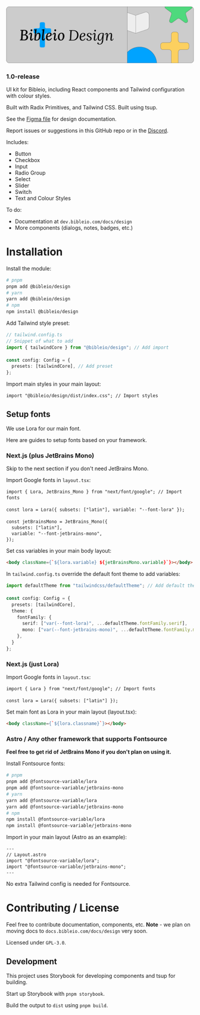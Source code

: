 ![Banner](/public/github-cover.png)

### 1.0-release

UI kit for Bibleio, including React components and Tailwind configuration with colour styles.

Built with Radix Primitives, and Tailwind CSS. Built using tsup.

See the [Figma file](https://www.figma.com/community/file/1398417551065522372/bibleio-design-kit) for design documentation.

Report issues or suggestions in this GitHub repo or in the [Discord](https://discord.gg/7eVCyQ5GGb).

Includes:

- Button
- Checkbox
- Input
- Radio Group
- Select
- Slider
- Switch
- Text and Colour Styles

To do:

- Documentation at `dev.bibleio.com/docs/design`
- More components (dialogs, notes, badges, etc.)

# Installation

Install the module:

```bash
# pnpm
pnpm add @bibleio/design
# yarn
yarn add @bibleio/design
# npm
npm install @bibleio/design
```

Add Tailwind style preset:

```ts
// tailwind.config.ts
// Snippet of what to add
import { tailwindCore } from "@bibleio/design"; // Add import

const config: Config = {
  presets: [tailwindCore], // Add preset
};
```

Import main styles in your main layout:

```tsx
import "@bibleio/design/dist/index.css"; // Import styles
```

## Setup fonts

We use Lora for our main font.

Here are guides to setup fonts based on your framework.

### Next.js (plus JetBrains Mono)

Skip to the next section if you don't need JetBrains Mono.

Import Google fonts in `layout.tsx`:

```tsx
import { Lora, JetBrains_Mono } from "next/font/google"; // Import fonts

const lora = Lora({ subsets: ["latin"], variable: "--font-lora" });

const jetBrainsMono = JetBrains_Mono({
  subsets: ["latin"],
  variable: "--font-jetbrains-mono",
});
```

Set css variables in your main body layout:

```html
<body className={`${lora.variable} ${jetBrainsMono.variable}`}></body>
```

In `tailwind.config.ts` override the default font theme to add variables:

```ts
import defaultTheme from "tailwindcss/defaultTheme"; // Add default theme import

const config: Config = {
  presets: [tailwindCore],
  theme: {
    fontFamily: {
      serif: ["var(--font-lora)", ...defaultTheme.fontFamily.serif],
      mono: ["var(--font-jetbrains-mono)", ...defaultTheme.fontFamily.mono],
    },
  }
};
```

### Next.js (just Lora)

Import Google fonts in `layout.tsx`:

```tsx
import { Lora } from "next/font/google"; // Import fonts

const lora = Lora({ subsets: ["latin"] });
```

Set main font as Lora in your main layout (layout.tsx):

```html
<body className={`${lora.classname}`}></body>
```

### Astro / Any other framework that supports Fontsource

**Feel free to get rid of JetBrains Mono if you don't plan on using it.**

Install Fontsource fonts:

```bash
# pnpm
pnpm add @fontsource-variable/lora
pnpm add @fontsource-variable/jetbrains-mono
# yarn
yarn add @fontsource-variable/lora
yarn add @fontsource-variable/jetbrains-mono
# npm
npm install @fontsource-variable/lora
npm install @fontsource-variable/jetbrains-mono
```

Import in your main layout (Astro as an example):

```astro
---
// Layout.astro
import "@fontsource-variable/lora";
import "@fontsource-variable/jetbrains-mono";
---
```

No extra Tailwind config is needed for Fontsource.

# Contributing / License

Feel free to contribute documentation, components, etc. **Note** - we plan on moving docs to `docs.bibleio.com/docs/design` very soon.

Licensed under `GPL-3.0`.

## Development

This project uses Storybook for developing components and tsup for building.

Start up Storybook with `pnpm storybook`.

Build the output to `dist` using `pnpm build`.
